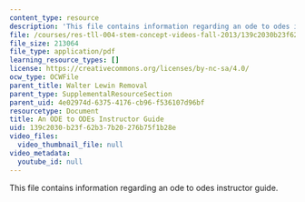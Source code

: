 ```yaml
---
content_type: resource
description: 'This file contains information regarding an ode to odes instructor guide. '
file: /courses/res-tll-004-stem-concept-videos-fall-2013/139c2030b23f62b37b20276b75f1b28e_MITRES_TLL-004F13_ODEGuide.pdf
file_size: 213064
file_type: application/pdf
learning_resource_types: []
license: https://creativecommons.org/licenses/by-nc-sa/4.0/
ocw_type: OCWFile
parent_title: Walter Lewin Removal
parent_type: SupplementalResourceSection
parent_uid: 4e02974d-6375-4176-cb96-f536107d96bf
resourcetype: Document
title: An ODE to ODEs Instructor Guide
uid: 139c2030-b23f-62b3-7b20-276b75f1b28e
video_files:
  video_thumbnail_file: null
video_metadata:
  youtube_id: null
---
```

This file contains information regarding an ode to odes instructor guide. 